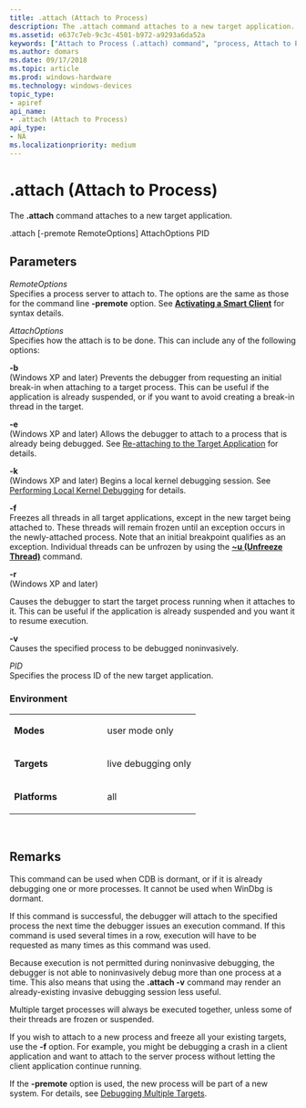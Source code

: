 ```yaml
---
title: .attach (Attach to Process)
description: The .attach command attaches to a new target application.
ms.assetid: e637c7eb-9c3c-4501-b972-a9293a6da52a
keywords: ["Attach to Process (.attach) command", "process, Attach to Process (.attach) command", ".attach (Attach to Process) Windows Debugging"]
ms.author: domars
ms.date: 09/17/2018
ms.topic: article
ms.prod: windows-hardware
ms.technology: windows-devices
topic_type:
- apiref
api_name:
- .attach (Attach to Process)
api_type:
- NA
ms.localizationpriority: medium
---
```


# .attach (Attach to Process)


The **.attach** command attaches to a new target application.

    
.attach [-premote RemoteOptions] AttachOptions PID


## <span id="ddk_meta_attach_to_process_dbg"></span><span id="DDK_META_ATTACH_TO_PROCESS_DBG"></span>Parameters


<span id="_______RemoteOptions______"></span><span id="_______remoteoptions______"></span><span id="_______REMOTEOPTIONS______"></span> *RemoteOptions*   
Specifies a process server to attach to. The options are the same as those for the command line **-premote** option. See [**Activating a Smart Client**](activating-a-smart-client.md) for syntax details.

<span id="_______AttachOptions______"></span><span id="_______attachoptions______"></span><span id="_______ATTACHOPTIONS______"></span> *AttachOptions*   
Specifies how the attach is to be done. This can include any of the following options:

<span id="-b"></span><span id="-B"></span>**-b**  
(Windows XP and later) Prevents the debugger from requesting an initial break-in when attaching to a target process. This can be useful if the application is already suspended, or if you want to avoid creating a break-in thread in the target.

<span id="-e"></span><span id="-E"></span>**-e**  
(Windows XP and later) Allows the debugger to attach to a process that is already being debugged. See [Re-attaching to the Target Application](reattaching-to-the-target-application.md) for details.

<span id="-k"></span><span id="-K"></span>**-k**  
(Windows XP and later) Begins a local kernel debugging session. See [Performing Local Kernel Debugging](performing-local-kernel-debugging.md) for details.

<span id="-f"></span><span id="-F"></span>**-f**  
Freezes all threads in all target applications, except in the new target being attached to. These threads will remain frozen until an exception occurs in the newly-attached process. Note that an initial breakpoint qualifies as an exception. Individual threads can be unfrozen by using the [**~u (Unfreeze Thread)**](-u--unfreeze-thread-.md) command.

<span id="-r"></span><span id="-R"></span>**-r**  
(Windows XP and later)

Causes the debugger to start the target process running when it attaches to it. This can be useful if the application is already suspended and you want it to resume execution.

<span id="-v"></span><span id="-V"></span>**-v**  
Causes the specified process to be debugged noninvasively.

<span id="_______PID______"></span><span id="_______pid______"></span> *PID*   
Specifies the process ID of the new target application.

### <span id="Environment"></span><span id="environment"></span><span id="ENVIRONMENT"></span>Environment

<table>
<colgroup>
<col width="50%" />
<col width="50%" />
</colgroup>
<tbody>
<tr class="odd">
<td align="left"><p><strong>Modes</strong></p></td>
<td align="left"><p>user mode only</p></td>
</tr>
<tr class="even">
<td align="left"><p><strong>Targets</strong></p></td>
<td align="left"><p>live debugging only</p></td>
</tr>
<tr class="odd">
<td align="left"><p><strong>Platforms</strong></p></td>
<td align="left"><p>all</p></td>
</tr>
</tbody>
</table>

 

Remarks
-------

This command can be used when CDB is dormant, or if it is already debugging one or more processes. It cannot be used when WinDbg is dormant.

If this command is successful, the debugger will attach to the specified process the next time the debugger issues an execution command. If this command is used several times in a row, execution will have to be requested as many times as this command was used.

Because execution is not permitted during noninvasive debugging, the debugger is not able to noninvasively debug more than one process at a time. This also means that using the **.attach -v** command may render an already-existing invasive debugging session less useful.

Multiple target processes will always be executed together, unless some of their threads are frozen or suspended.

If you wish to attach to a new process and freeze all your existing targets, use the **-f** option. For example, you might be debugging a crash in a client application and want to attach to the server process without letting the client application continue running.

If the **-premote** option is used, the new process will be part of a new system. For details, see [Debugging Multiple Targets](debugging-multiple-targets.md).

 

 





